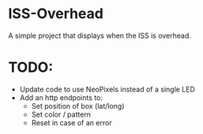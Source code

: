 ISS-Overhead
============

A simple project that displays when the ISS is overhead.

TODO:
=====
- Update code to use NeoPixels instead of a single LED
- Add an http endpoints to:
  - Set position of box (lat/long)
  - Set color / pattern
  - Reset in case of an error